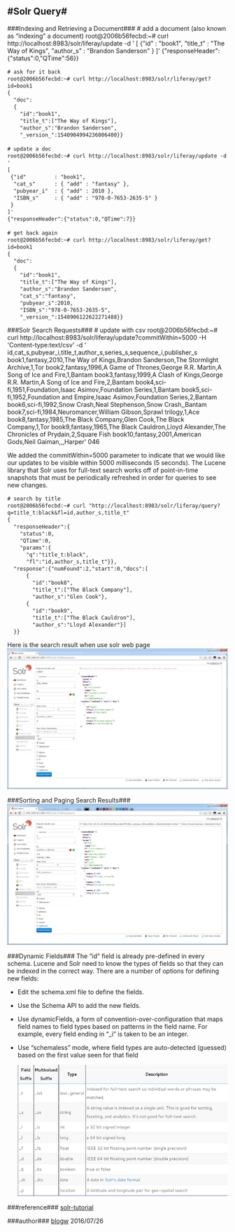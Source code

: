 #Solr Query#
---

###Indexing and Retrieving a Document###
	# add a document (also known as “indexing” a document)
	root@2006b56fecbd:~# curl http://localhost:8983/solr/liferay/update -d '
	[
	 {"id" : "book1",
	  "title_t" : "The Way of Kings",
	  "author_s" : "Brandon Sanderson"
	 }
	]'
	{"responseHeader":{"status":0,"QTime":56}}

	# ask for it back
	root@2006b56fecbd:~# curl http://localhost:8983/solr/liferay/get?id=book1
	{
	  "doc":
	  {
	    "id":"book1",
	    "title_t":["The Way of Kings"],
	    "author_s":"Brandon Sanderson",
	    "_version_":1540904994236006400}}

	# update a doc
	root@2006b56fecbd:~# curl http://localhost:8983/solr/liferay/update -d '
	[
	 {"id"         : "book1",
	  "cat_s"      : { "add" : "fantasy" },
	  "pubyear_i"  : { "add" : 2010 },
	  "ISBN_s"     : { "add" : "978-0-7653-2635-5" }
	 }
	]'
	{"responseHeader":{"status":0,"QTime":7}}

	# get back again
	root@2006b56fecbd:~# curl http://localhost:8983/solr/liferay/get?id=book1
	{
	  "doc":
	  {
	    "id":"book1",
	    "title_t":["The Way of Kings"],
	    "author_s":"Brandon Sanderson",
	    "cat_s":"fantasy",
	    "pubyear_i":2010,
	    "ISBN_s":"978-0-7653-2635-5",
	    "_version_":1540906122622271488}}

###Solr Search Requests###
	# update with csv
	root@2006b56fecbd:~# curl http://localhost:8983/solr/liferay/update?commitWithin=5000 -H 'Content-type:text/csv' -d '
	id,cat_s,pubyear_i,title_t,author_s,series_s,sequence_i,publisher_s
	book1,fantasy,2010,The Way of Kings,Brandon Sanderson,The Stormlight Archive,1,Tor
	book2,fantasy,1996,A Game of Thrones,George R.R. Martin,A Song of Ice and Fire,1,Bantam
	book3,fantasy,1999,A Clash of Kings,George R.R. Martin,A Song of Ice and Fire,2,Bantam
	book4,sci-fi,1951,Foundation,Isaac Asimov,Foundation Series,1,Bantam
	book5,sci-fi,1952,Foundation and Empire,Isaac Asimov,Foundation Series,2,Bantam
	book6,sci-fi,1992,Snow Crash,Neal Stephenson,Snow Crash,,Bantam
	book7,sci-fi,1984,Neuromancer,William Gibson,Sprawl trilogy,1,Ace
	book8,fantasy,1985,The Black Company,Glen Cook,The Black Company,1,Tor
	book9,fantasy,1965,The Black Cauldron,Lloyd Alexander,The Chronicles of Prydain,2,Square Fish
	book10,fantasy,2001,American Gods,Neil Gaiman,,,Harper'
	<?xml version="1.0" encoding="UTF-8"?>
	<response>
	<lst name="responseHeader"><int name="status">0</int><int name="QTime">46</int></lst>
	</response>

We added the commitWithin=5000 parameter to indicate that we would like our updates to be visible within 5000 milliseconds (5 seconds). The Lucene library that Solr uses for full-text search works off of point-in-time snapshots that must be periodically refreshed in order for queries to see new changes.
	
	# search by title
	root@2006b56fecbd:~# curl "http://localhost:8983/solr/liferay/query?q=title_t:black&fl=id,author_s,title_t"
	{
	  "responseHeader":{
	    "status":0,
	    "QTime":0,
	    "params":{
	      "q":"title_t:black",
	      "fl":"id,author_s,title_t"}},
	  "response":{"numFound":2,"start":0,"docs":[
	      {
	        "id":"book8",
	        "title_t":["The Black Company"],
	        "author_s":"Glen Cook"},
	      {
	        "id":"book9",
	        "title_t":["The Black Cauldron"],
	        "author_s":"Lloyd Alexander"}]
	  }}

Here is the search result when use solr web page
![](https://github.com/blogw/study/raw/master/solr/img/webuiquery.png)

###Sorting and Paging Search Results###
![](https://github.com/blogw/study/raw/master/solr/img/sortpaging.png)

###Dynamic Fields###
The “id” field is already pre-defined in every schema. Lucene and Solr need to know the types of fields so that they can be indexed in the correct way. There are a number of options for defining new fields:

- Edit the schema.xml file to define the fields.
- Use the Schema API to add the new fields.
- Use dynamicFields, a form of convention-over-configuration that maps field names to field types based on patterns in the field name. For example, every field ending in “_i” is taken to be an integer.
- Use “schemaless” mode, where field types are auto-detected (guessed) based on the first value seen for that field

	![](https://raw.githubusercontent.com/blogw/study/master/solr/img/dynamicfield.png)

###reference###
[solr-tutorial](http://yonik.com/solr-tutorial/)

###author###
[blogw](mailto:blogw@163.com) 2016/07/26